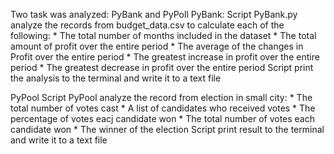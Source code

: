 Two task was analyzed: PyBank and PyPoll
PyBank:
Script PyBank.py analyze the records from budget_data.csv to calculate  each of the following:
	* The total number of months included in the dataset
	* The total amount of profit over the entire period
	* The average of the changes in Profit over the entire period
	* The greatest increase in profit over the entire period
	* The greatest decrease in profit over the entire period
Script print  the analysis to the terminal and write it to a text file

PyPool
Script PyPool analyze the record from election in small city:
	* The total number of votes cast
	* A list of candidates who received votes
	* The percentage of votes eacj candidate won
	* The total number of votes each candidate won
	* The winner of the election
Script print result to the terminal and write it to a text file      
  
  
